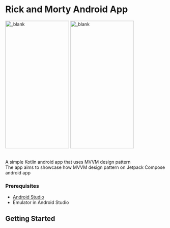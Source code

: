 # Rick and Morty Android App<br>


<img src="https://github.com/user-attachments/assets/85c7efdd-5e13-49bc-9528-1af161c345cc" alt="_blank" width="200px" height="400px"> 
<img src="https://github.com/user-attachments/assets/9b4912b9-1eaf-4f46-a233-116a7ededcfe" alt="_blank" width="200px" height="400px"><br><br>

A simple Kotlin android app that uses MVVM design pattern <br>
The app aims to showcase how MVVM design pattern on Jetpack Compose android app <br>



### Prerequisites
- [Android Studio](https://developer.android.com/studio)
- Emulator in Android Studio

## Getting Started
```
```

